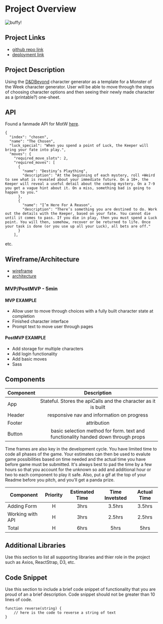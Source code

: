 # Project Overview

![buffy!](https://media.giphy.com/media/ymBQi6ePLEDiU/giphy.gif)

## Project Links

- [github repo link](https://github.com/scwdev/motw_char_gen)
- [deployment link](https://motw-char-gen.vercel.app/)

## Project Description
Using the [D&DBeyond](https://www.dndbeyond.com) character generator as a template for a Monster of the Week character generator. User will be able to move through the steps of choosing character options and then seeing their newly made character as a (printable?) one-sheet.

## API

Found a fanmade API for MotW [here](https://motwapi.com/).

```
{
  "index": "chosen",
  "name": "The Chosen",
  "luck_special": "When you spend a point of Luck, the Keeper will bring your fate into play.",
  "moves": {
    "required_move_slots": 2,
    "required_moves": [
      {
        "name": "Destiny’s Plaything",
        "description": "At the beginning of each mystery, roll +Weird to see what is revealed about your immediate future. On a 10+, the Keeper will reveal a useful detail about the coming mystery. On a 7-9 you get a vague hint about it. On a miss, something bad is going to happen to you."
      },
      {
        "name": "I’m Here For A Reason",
        "description": "There’s something you are destined to do. Work out the details with the Keeper, based on your fate. You cannot die until it comes to pass. If you die in play, then you must spend a Luck point. You will then, somehow, recover or be returned to life. Once your task is done (or you use up all your Luck), all bets are off."
      }
    ],
```
etc.

## Wireframe/Architecture

- [wireframe](https://res.cloudinary.com/scwd/image/upload/v1627915434/motw_char_gen/wireframe_bu9ukk.jpg)
- [architecture](https://res.cloudinary.com/scwd/image/upload/v1627915993/motw_char_gen/architecture_zryky5.jpg)

### MVP/PostMVP - 5min

#### MVP EXAMPLE
- Allow user to move through choices with a fully built character state at completion
- Finished character interface
- Prompt text to move user through pages

#### PostMVP EXAMPLE

- Add storage for multiple characters
- Add login functionality
- Add basic moves
- Sass

## Components

| Component | Description | 
| --- | :---: |  
| App | Stateful. Stores the apiCalls and the character as it is built| 
| Header | responsive nav and information on progress | 
| Footer | attribution |
| Button | basic selection method for form. text and functionality handed down through props |

Time frames are also key in the development cycle.  You have limited time to code all phases of the game.  Your estimates can then be used to evalute game possibilities based on time needed and the actual time you have before game must be submitted. It's always best to pad the time by a few hours so that you account for the unknown so add and additional hour or two to each component to play it safe. Also, put a gif at the top of your Readme before you pitch, and you'll get a panda prize.

| Component | Priority | Estimated Time | Time Invetsted | Actual Time |
| --- | :---: |  :---: | :---: | :---: |
| Adding Form | H | 3hrs| 3.5hrs | 3.5hrs |
| Working with API | H | 3hrs| 2.5hrs | 2.5hrs |
| Total | H | 6hrs| 5hrs | 5hrs |

## Additional Libraries
 Use this section to list all supporting libraries and thier role in the project such as Axios, ReactStrap, D3, etc. 

## Code Snippet

Use this section to include a brief code snippet of functionality that you are proud of an a brief description.  Code snippet should not be greater than 10 lines of code. 

```
function reverse(string) {
	// here is the code to reverse a string of text
}
```